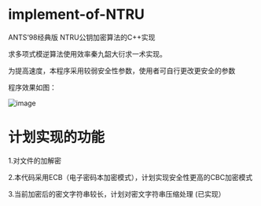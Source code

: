 # implement-of-NTRU
ANTS‘98经典版 NTRU公钥加密算法的C++实现

求多项式模逆算法使用效率秦九韶大衍求一术实现。

为提高速度，本程序采用较弱安全性参数，使用者可自行更改更安全的参数

程序效果如图：

![image](https://user-images.githubusercontent.com/53418634/224472131-25933dfa-2800-4554-9062-389c995dbc9a.png)


# 计划实现的功能

1.对文件的加解密

2.本代码采用ECB（电子密码本加密模式），计划实现安全性更高的CBC加密模式

3.当前加密后的密文字符串较长，计划对密文字符串压缩处理  (已实现）

